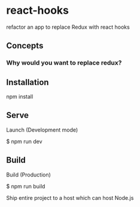 # react-hooks

refactor an app to replace Redux with react hooks

## Concepts

### Why would you want to replace redux?




## Installation

npm install



## Serve

Launch (Development mode)

  $ npm run dev



## Build

Build (Production)

  $ npm run build

Ship entire project to a host which can host Node.js
